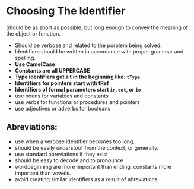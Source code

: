 # Choosing The Identifier

Should be as short as possible, but long enough to convey the meaning of the object or function.

* Should be verbose and related to the porblem being solved.
* Identifiers should be written in accordance with proper grammar and spelling.
* **Use CamelCase**
* **Constants are all UPPERCASE**
* **Type identifiers get a t in the beginning like: `tType`**
* **Identifiers for pointers start with tRef**
* **Identifiers of formal parameters start `in`, `out`, or `io`**
* use nouns for variables and constants
* use verbs for functions or procedures and pointers
* use adjectives or adverbs for booleans

## **Abreviations:**
* use when a verbose identifier becomes too long.
* should be easily understoof from the context, or generally.
* use standard abreviations if they exist
* should be easy to decode and to pronounce
* wordbeginning are more important than ending. constants more important than vowels.
* avoid creating similar identifiers as a result of abreviations.
